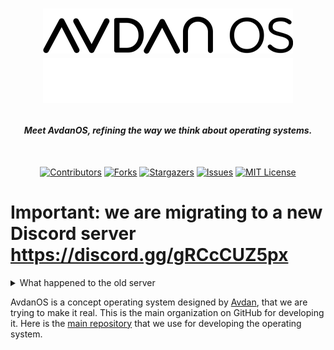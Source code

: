 <h1 align="center">

![Title](https://raw.githubusercontent.com/Avdan-OS/.github/main/profile/title-sm_light.png#gh-light-mode-only)
![Title](https://raw.githubusercontent.com/Avdan-OS/.github/main/profile/title-sm_dark.png#gh-dark-mode-only)

</h1>

<h4 align="center" style="font-weight: bold; font-style: italic;">
 Meet AvdanOS, refining the way we think about operating systems. 

</h4>
<br/>
<div align="center">

  [![Contributors][contributors-shield]][contributors-url]
  [![Forks][forks-shield]][forks-url]
  [![Stargazers][stars-shield]][stars-url]
  [![Issues][issues-shield]][issues-url]
  [![MIT License][license-shield]][license-url]

</div>

# Important: we are migrating to a new Discord server https://discord.gg/gRCcCUZ5px

<details>
  <summary>What happened to the old server</summary>
  
  The old server lead by Yegender (aka Simon Riley Ghost) was killed by drama because of power. History just repeats itself... During the chaos, we have seen the truth about the management team, and we have really seen who is capable. Since the old server is unusable, we have decided to move on and make a new server with an administration based on the community. A community that has seen it all and has learned to combat drama. A community that focuses on getting work done. There is no turning back. If you want more information on what the drama is about, read the oversimplified history below:
 
 ```
 If you're wondering what's happening:

(context: Simon was the original leader but gave it to Vasilisa during LOA, and them + OnFire is in management team)
Simon requested illegal info in staff application form
Vasilisa temporarily demoted yegender to decide what to do
Vote bot failed to create poll on whether to demote him or not
(Note that at this point, we see Simon demoted but no announcement for hours, which causes panic)
Simon took revenge on social media
Complete chaos
Vasilisa gave him leadership and left
We made a back up server to make sure Simon is responsible , but some ppl call for starting a new project
Anger more ppl
Onfire griefed the old server (reason unknown as of now)
Most people got migrated to the back up server (goos came in clutch, thank you goos)
 ```
 
 ### Is this the real one? 
 
 There is no "fake" server, it's a community project after all and none of us are official. There's only the one with the largest code base, the one with lots of capable developer made out of the community, the one with an administration made by the developers to get works done, the one that runs avdanos.com, and the one that works to make AvdaOS real.
 
 ### Why shouldn't we join the old server?
 
 The whole old management team (including Simon, current leader of the old and dying server) has a foundamental flaw in it, and we admit the fault and move on. We are trying to be transparent and solve administration issue in the new server, whereas Simon in the old server made limited explanation and is trying to cover the whole incident up. Many member has lost trust with the old server, hence why we stayed in the new server.
 
 <hr>
  
</details>

AvdanOS is a concept operating system designed by [Avdan](https://www.youtube.com/c/Avdan), that we are trying to make it real. This is the main organization on GitHub for developing it. Here is the [main repository](https://github.com/Avdan-OS/AvdanOS) that we use for developing the operating system.

<!-- MARKDOWN LINKS & IMAGES -->
[contributors-shield]: https://img.shields.io/github/contributors/avdan-os/AvdanOS?style=for-the-badge
[contributors-url]: https://github.com/avdan-os/AvdanOS/graphs/contributors
[forks-shield]: https://img.shields.io/github/forks/avdan-os/AvdanOS?style=for-the-badge
[forks-url]: https://github.com/avdan-os/AvdanOS/network/members
[stars-shield]: https://img.shields.io/github/stars/avdan-os/AvdanOS?style=for-the-badge
[stars-url]: https://github.com/avdan-os/AvdanOS/stargazers
[issues-shield]: https://img.shields.io/github/issues/avdan-os/AvdanOS?style=for-the-badge
[issues-url]: https://github.com/avdan-os/AvdanOS/issues
[license-shield]: https://img.shields.io/badge/LICENSE-gnu%20gpl%20v3-orange?style=for-the-badge&logo=github
[license-url]: https://github.com/avdan-os/AvdanOS/blob/master/LICENSE
[product-screenshot]: .github/assets/screenshot-header.png

